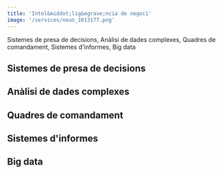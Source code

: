 ```yaml
---
title: 'Intel&middot;lig&egrave;ncia de negoci'
image: '/services/noun_1013177.png'
---
```


Sistemes de presa de decisions, Anàlisi de dades complexes, Quadres de comandament, Sistemes d'informes, Big data

## Sistemes de presa de decisions

## Anàlisi de dades complexes

## Quadres de comandament

## Sistemes d'informes

## Big data
